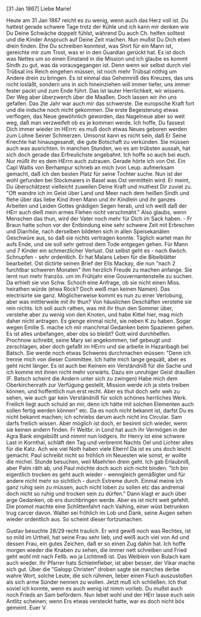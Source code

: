  [31 Jan 1867]
Liebe Marie!

Heute am 31 Jan 1867 reicht es zu wenig, wenn auch das Herz voll ist. Du hattest gerade schwere Tage trotz der Kühle und ich kann mir denken wie Du Deine Schwäche doppelt fühlst, während Du auch Ch. helfen solltest und die Kinder Anspruch auf Deine Zeit machen. Nun mußst Du Dich eben drein finden. Ehe Du schreiben konntest, was Shirt für ein Mann ist, gereichte mir zum Trost, was er in den Guardian gerückt hat. Es ist doch was Nettes um so einen Einstand in die Mission und ich glaube es kommt Sindh zu gut, was da vorausgegangen ist. Denn wenn wir selbst durch viel Trübsal ins Reich eingehen müssen, ist noch mehr Trübsal nöthig um Andere drein zu bringen. Es ist einmal das Geheimniß des Kreuzes, das uns nicht losläßt, sondern uns in sich hineinziehen will immer tiefer, uns immer fester packt und zum Ende führt. Das ist lauter Herrlichkeit, wir wissens. Der Weg aber überzwerch über die Maaßen. Doch lassen wir ihn uns gefallen. Das 2te Jahr war auch mir das schwerste. Die europsche Kraft fort und die indsche noch nicht gekommen. Die erste Begeisterung etwas verflogen, das Neue gewöhnlich geworden, das Nagelneue aber so weit weg, daß man verzweifelt ob es je kommen werde. Ich hoffe, Du fassest Dich immer wieder im HErrn: es muß doch etwas Neues geboren werden zum Lohne Seiner Schmerzen. Umsonst kann es nicht sein, daß Er Seine Knechte hat hinausgesandt, die gute Botschaft zu verkünden. Sie müssen auch was ausrichten. In manchen Stunden, wo es am trübsten aussah, hat sich doch gerade das Erfreulichste angebahnt. Ich hoffe so auch bei euch. Nur müßt ihr es dem HErrn auch zutrauen. Gerade hörte ich von Ost. Ein Capl Wallis von Berhampur schrieb an mich (von Leup. aufmerksam gemacht, daß ich den besten Platz für seine Tochter suche. Nun ist der wohl gefunden bei Stockmaiers in Basel was Ost vermitteln wird. Er meint, Du überschätzest vielleicht zuweilen Deine Kraft und muthest Dir zuviel zu. "Oft wandre ich im Geist über Land und Meer nach dem heißen Sindh und flehe über das liebe Kind ihren Mann und ihr Kindlein und ihr ganzes Arbeiten und Leiden Gottes gnädigen Segen herab, und ich weiß daß der HErr auch dieß mein armes Flehen nicht verschmäht." Also glaubs, wenn Menschen das thun, wird der Vater noch mehr für Dich im Sack haben. - Fr Braun hatte schon vor der Entbindung eine sehr schwere Zeit mit Erbrechen und Diarrhöe, nach derselben bildeten sich in allen Speisekanälen Geschwüre aus, so daß sie nichts vertragen konnte. Täglich wartet man ihr aufs Ende, und sie soll sehr getrost dem Tode entgegen gehen. Für Mann und 7 Kinder ein schmerzlicher Verlust. Ost selbst geht es - nach 6wöch. Schnupfen - sehr ordentlich. Er hat Malans Leben für die Bibelblätter bearbeitet. Ost dictirte seinen Brief der Elis Mackay, die nun "nach 2 furchtbar schweren Monaten" ihm herzlich Freude zu machen anfange. Sie lernt nun mehr französ. um im Frühjahr eine Gouvernantenstelle zu suchen. Da erhielt sie von Schw. Schoch eine Anfrage, ob sie nicht einen Miss. heirathen würde (etwa Röck? Doch weiß man keinen Namen). Das electrisirte sie ganz. Möglicherweise kommt es nun zu einer Verlobung, aber was mittlerweile mit ihr thun? Von häuslichen Geschäften verstehe sie rein nichts. Ich soll auch rathen, was mit ihr thun den Sommer über, verstehe aber zu wenig von den Knoten, und habe Kittel hier, mag mich daher nicht antragen. Es gienge einmal nicht, sie neben K zu haben. Sogar wegen Emilie S. mache ich mir manchmal Gedanken beim Spazieren gehen. Es ist alles unbefangen, aber obs so bleibt? Gott wird durchhelfen. 
Prochnow schreibt, seine Mary sei angekommen, tief gebeugt und zerschlagen, aber doch gefaßt im HErrn und sie arbeite in Hazaribagh bei Batsch. Sie werde noch etwas Schweres durchmachen müssen: "Denn ich trenne mich von dieser Committee. Ich hatte mich lange gequält, aber es geht nicht länger. Es ist auch bei Keinem ein Verständniß für die Sache und ich komme mit ihnen nicht mehr vorwärts. Dazu ein unruhiger Geist draußen (F. Batsch scheint die Andern unter sich zu zwingen) Habe mich dem Oberkirchenrath zur Verfügung gestellt, Mission werde ich ja stets treiben können, und hoffentlich nun erst recht. Aber es thut doch sehr weh zu sehen, wie auch gar kein Verständniß für solch schönes herrliches Werk. Freilich liegt auch schuld an mir, denn ich hätte mit solchen Elementen auch sollen fertig werden können" etc. Da es noch nicht bekannt ist, darfst Du es nicht bekannt machen; ich schriebs darum auch nicht ins Circular. Sam darfs freilich wissen. Aber möglich ist doch, er besinnt sich wieder, wenn sie keinen andern finden. 
Fr Weitbr. in Lond hat auch ihr Vermögen in der Agra Bank eingebüßt und nimmt nun lodgers. Ihr Henry ist eine schwere Last in Kornthal, schläft den Tag und verbrennt Nachts Oel und Lichter alles für die Katz. Ach wie viel Noth haben viele Eltern! Da ist es uns doch leicht gemacht. Paul schreibt nicht so fröhlich im Neuesten wie sonst, er wollte die michel. Stunde besuchen, weil Maehrlen drein geht. Ich gab Erlaubniß, aber Palm räth ab, und Paul möchte doch auch sich nicht binden. "Ich bin eigentlich trocken es geht auch wieder - wenngleich gemäßigter und für andere nicht mehr so sichtlich - durch Extreme durch. Einmal meine ich ganz ruhig sein zu müssen, auch nicht loben zu sollen etc das andremal doch nicht so ruhig und trocken sein zu dürfen." Dann klagt er auch über arge Gedanken, ob ers durchbringen werde. Aber es ist nicht weit gefehlt. Die promot machte eine Schlittenfahrt nach Vaihing, einer wüst betrunken trug carcer davon. Walter sei fröhlich im Lob und Dank, seine Augen sehen wieder ordentlich aus. So scheint dieser fortzumachen.

Gustav besuchte 28/29 recht traulich. Er wird gewiß noch was Rechtes, ist so mild im Urtheil, hat seine Frau sehr lieb, und weiß auch viel von Ad und dessen Frau, ein gutes Zeichen, daß er so einen Zug dahin hat. Ich hoffe morgen wieder die Knaben zu sehen, die immer nett schreiben und Fried geht wohl mit nach Fellb. wo ja Lichtmeß ist. Das Weiblein von Bulach kam auch wieder. Ihr Pfarrer hats Schleimfieber, ist aber besser, der Vikar mache sich gut. Über die "Galopp Christen" droben sagte sie manches derbe wahre Wort, solche Leute, die sich rühmen, lieber einen Fluch auszustoßen als sich arme Sünder nennen zu wollen. Jetzt muß ich schließen. Ich that soviel ich konnte, wenn es auch wenig ist nimm vorlieb. Du mußst auch noch Frieds an Sam befördern. Nun lebet wohl und der HErr lasse euch sein Antlitz scheinen; wenn Ers etwas versteckt hatte, war es doch nicht bös gemeint.  Euer V.
